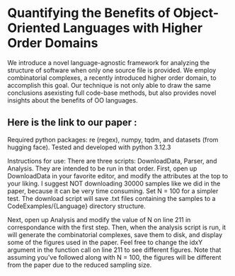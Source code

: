# Quantifying the Benefits of Object-Oriented Languages with Higher Order Domains 

We introduce a novel language-agnostic framework for analyzing the structure of software when only one source file is provided. We employ combinatorial complexes, a recently
introduced higher order domain, to accomplish this goal. Our technique is not only able to draw the same conclusions asexisting full code-base methods, but also provides novel insights about the benefits of OO languages.

## Here is the link to our paper :

Required python packages: re (regex), numpy, tqdm, and datasets (from hugging face). Tested and developed with python 3.12.3

Instructions for use: 
There are three scripts: DownloadData, Parser, and Analysis. They are intended to be run in that order. First, open up DownloadData in your favorite editor, and modify the attributes at the top to your liking. 
I suggest NOT downloading 30000 samples like we did in the paper, because it can be very time consuming. Set N = 100 for a simpler test. The download script will save .txt files containing the samples to a CodeExamples/{Language} directory structure.

Next, open up Analysis and modify the value of N on line 211 in correspondance with the first step. Then, when the analysis script is run, it will generate the combinatorial complexes, save them to disk, and display some of the figures used in the paper. 
Feel free to change the idxY argument in the function call on line 211 to see different figures. Note that assuming you've followed along with N = 100, the figures will be different from the paper due to the reduced sampling size. 
